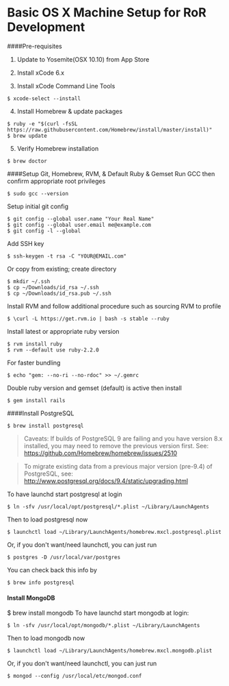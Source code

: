 # Basic OS X Machine Setup for RoR Development 
####Pre-requisites
1. Update to Yosemite(OSX 10.10) from App Store

2. Install xCode 6.x 
3. Install xCode Command Line Tools
```
$ xcode-select --install
```
4. Install Homebrew & update packages
```
$ ruby -e "$(curl -fsSL https://raw.githubusercontent.com/Homebrew/install/master/install)"
$ brew update
```
5. Verify Homebrew installation
```
$ brew doctor
```

####Setup Git, Homebrew, RVM, & Default Ruby & Gemset
Run GCC then confirm appropriate root privileges
```
$ sudo gcc --version
```
Setup initial git config
```
$ git config --global user.name "Your Real Name"
$ git config --global user.email me@example.com
$ git config -l --global
```
Add SSH key
```
$ ssh-keygen -t rsa -C "YOUR@EMAIL.com"
```
Or copy from existing; create directory
```
$ mkdir ~/.ssh
$ cp ~/Downloads/id_rsa ~/.ssh
$ cp ~/Downloads/id_rsa.pub ~/.ssh
```
Install RVM and follow additional procedure such as sourcing RVM to profile
```
$ \curl -L https://get.rvm.io | bash -s stable --ruby
```
Install latest or appropriate ruby version
```
$ rvm install ruby
$ rvm --default use ruby-2.2.0
```
For faster bundling
```
$ echo "gem: --no-ri --no-rdoc" >> ~/.gemrc
```
Double ruby version and gemset (default) is active then install
```
$ gem install rails
```

####Install PostgreSQL
```
$ brew install postgresql
```
> Caveats: If builds of PostgreSQL 9 are failing and you have version 8.x installed, you may need to remove the previous version first. See:
  https://github.com/Homebrew/homebrew/issues/2510

> To migrate existing data from a previous major version (pre-9.4) of PostgreSQL, see:
  http://www.postgresql.org/docs/9.4/static/upgrading.html

To have launchd start postgresql at login
```
$ ln -sfv /usr/local/opt/postgresql/*.plist ~/Library/LaunchAgents
```
Then to load postgresql now
```
$ launchctl load ~/Library/LaunchAgents/homebrew.mxcl.postgresql.plist
```
Or, if you don't want/need launchctl, you can just run
```
$ postgres -D /usr/local/var/postgres
```
You can check back this info by
```
$ brew info postgresql
```

#### Install MongoDB
$ brew install mongodb
To have launchd start mongodb at login:
```
$ ln -sfv /usr/local/opt/mongodb/*.plist ~/Library/LaunchAgents
```
Then to load mongodb now
```
$ launchctl load ~/Library/LaunchAgents/homebrew.mxcl.mongodb.plist
```
Or, if you don't want/need launchctl, you can just run
```
$ mongod --config /usr/local/etc/mongod.conf
```